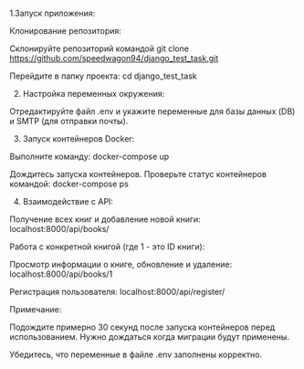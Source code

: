 1.Запуск приложения:

  Клонирование репозитория:
  
  Склонируйте репозиторий командой git clone https://github.com/speedwagon94/django_test_task.git
  
  Перейдите в папку проекта: cd django_test_task

2. Настройка переменных окружения:

  Отредактируйте файл .env и укажите переменные для базы данных (DB) и SMTP (для отправки почты).

3. Запуск контейнеров Docker:

  Выполните команду: docker-compose up
  
  Дождитесь запуска контейнеров. Проверьте статус контейнеров командой: docker-compose ps

4. Взаимодействие с API:

  Получение всех книг и добавление новой книги: localhost:8000/api/books/
  
  Работа с конкретной книгой (где 1 - это ID книги):
  
  Просмотр информации о книге, обновление и удаление: localhost:8000/api/books/1
  
  Регистрация пользователя: localhost:8000/api/register/

Примечание:

Подождите примерно 30 секунд после запуска контейнеров перед использованием. Нужно дождаться когда миграции будут применены.

Убедитесь, что переменные в файле .env заполнены корректно.
